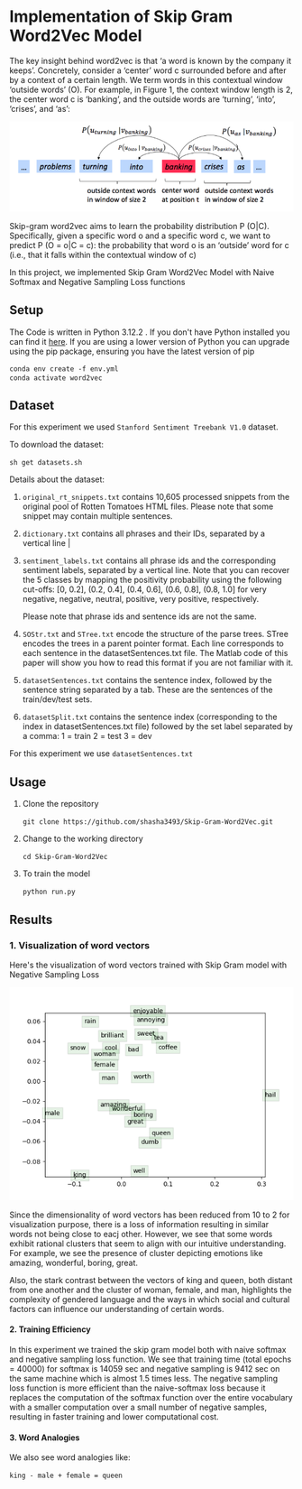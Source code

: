 # Implementation of Skip Gram Word2Vec Model

The key insight behind word2vec is that ‘a word is known by the company it keeps’. Concretely, consider a ‘center’ word c surrounded before and after by a context of a certain length. We term words in this contextual window ‘outside words’ (O). For example, in Figure 1, the context window length is 2, the
center word c is ‘banking’, and the outside words are ‘turning’, ‘into’, ‘crises’, and ‘as’:

![image.png](images/skip-gram.png)

Skip-gram word2vec aims to learn the probability distribution P (O|C). Specifically, given a specific word o and a specific word c, we want to predict P (O = o|C = c): the probability that word o is an ‘outside’ word for c (i.e., that it falls within the contextual window of c)

In this project, we implemented Skip Gram Word2Vec Model with Naive Softmax and Negative Sampling Loss functions

## Setup

The Code is written in Python 3.12.2 . If you don't have Python installed you can find it [here](https://www.python.org/downloads/). If you are using a lower version of Python you can upgrade using the pip package, ensuring you have the latest version of pip

```
conda env create -f env.yml
conda activate word2vec
```

## Dataset

For this experiment we used `Stanford Sentiment Treebank V1.0` dataset.

To download the dataset:

`sh get datasets.sh`

Details about the dataset:
1. `original_rt_snippets.txt` contains 10,605 processed snippets from the original pool of Rotten Tomatoes HTML files. Please note that some snippet may contain multiple sentences.

2. `dictionary.txt` contains all phrases and their IDs, separated by a vertical line |

3. `sentiment_labels.txt` contains all phrase ids and the corresponding sentiment labels, separated by a vertical line. Note that you can recover the 5 classes by mapping the positivity probability using the following cut-offs: [0, 0.2], (0.2, 0.4], (0.4, 0.6], (0.6, 0.8], (0.8, 1.0] for very negative, negative, neutral, positive, very positive, respectively.

    Please note that phrase ids and sentence ids are not the same.

4. `SOStr.txt` and `STree.txt` encode the structure of the parse trees. STree encodes the trees in a parent pointer format. Each line corresponds to each sentence in the datasetSentences.txt file. The Matlab code of this paper will show you how to read this format if you are not familiar with it.

5. `datasetSentences.txt` contains the sentence index, followed by the sentence string separated by a tab. These are the sentences of the train/dev/test sets.

6. `datasetSplit.txt` contains the sentence index (corresponding to the index in datasetSentences.txt file) followed by the set label separated by a comma:
	1 = train
	2 = test
	3 = dev
    
For this experiment we use `datasetSentences.txt`

## Usage

1. Clone the repository

    `git clone https://github.com/shasha3493/Skip-Gram-Word2Vec.git`
  
2. Change to the working directory

    `cd Skip-Gram-Word2Vec`
    
3. To train the model 
    
    `python run.py`

## Results

### 1. Visualization of word vectors

Here's the visualization of word vectors trained with Skip Gram model with Negative Sampling Loss 

![image.png](images/word_vectors.png)

Since the dimensionality of word vectors has been reduced from 10 to 2 for visualization purpose, there is a loss of information resulting in similar words not being close to eacj other. However, we see that some words exhibit rational clusters that seem to align with our intuitive understanding. For example, we see the presence of cluster depicting emotions like amazing, wonderful, boring, great. 

Also, the stark contrast between the vectors of king and queen, both distant from one another and the cluster of woman, female, and man, highlights the complexity of gendered language and the ways in which social and cultural factors can influence our understanding of certain words.

#### 2. Training Efficiency

In this experiment we trained the skip gram model both with naive softmax and negative sampling loss function. We see that training time (total epochs = 40000) for softmax is 14059 sec and negative sampling is 9412 sec on the same machine which is almost 1.5 times less. The negative sampling loss function is more efficient than the naive-softmax loss because it replaces the computation of the softmax function over the entire vocabulary with a smaller computation over a small number of negative samples, resulting in faster training and lower computational cost.  


#### 3. Word Analogies

We also see word analogies like:

`king - male + female = queen`

